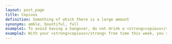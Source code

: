 ```yaml
---
layout: post_page
title: Copious
definition: Something of which there is a large amount
synonyms: amble, bountiful, full
example1: To avoid having a hangover, do not drink a <strong>copious</strong> amount of alcohol.
example2: With your <strong>copious</strong> free time this week, you should be volunteer at the homeless shelter.
---
```

